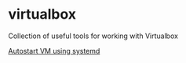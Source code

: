 # virtualbox
Collection of useful tools for working with Virtualbox

[Autostart VM using systemd](autostart/README.MD)

